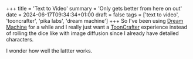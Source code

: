 +++
title = 'Text to Video'
summary = 'Only gets better from here on out'
date = 2024-06-17T09:34:34+01:00
draft = false
tags = ['text to video', 'tooncrafter', 'pika labs', 'dream machine']
+++
So I've been using [Dream Machine]() for a while and I really just want a [ToonCrafter](https://doubiiu.github.io/projects/ToonCrafter/) experience instead of rolling the dice like with image diffusion since I already have detailed characters.

I wonder how well the lattter works.
